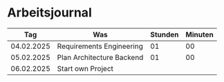 # Arbeitsjournal

| **Tag**    | **Was**                   | **Stunden** | **Minuten** |
| ---------- | ------------------------- | ----------- | ----------- |
| 04.02.2025 | Requirements Engineering  | 01          | 00          |
| 05.02.2025 | Plan Architecture Backend | 01          | 00          |
| 06.02.2025 | Start own Project         |             |             |
